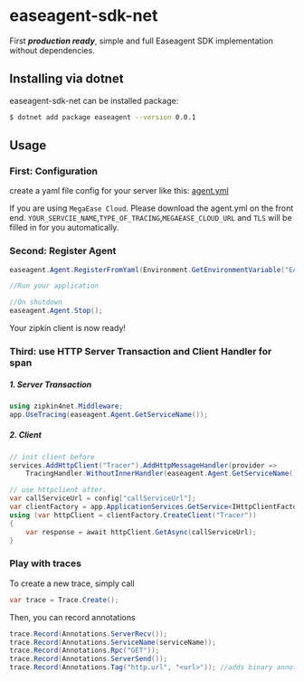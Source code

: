 # easeagent-sdk-net

First ***production ready***, simple and full Easeagent SDK implementation without dependencies.

## Installing via dotnet

easeagent-sdk-net can be installed package:
```bash
$ dotnet add package easeagent --version 0.0.1
```

## Usage
### First: Configuration
create a yaml file config for your server like this: [agent.yml](./agent.yml)

If you are using `MegaEase Cloud`. Please download the agent.yml on the front end. `YOUR_SERVCIE_NAME`,`TYPE_OF_TRACING`,`MEGAEASE_CLOUD_URL` and `TLS` will be filled in for you automatically.

### Second: Register Agent

```csharp
easeagent.Agent.RegisterFromYaml(Environment.GetEnvironmentVariable("EASEAGENT_CONFIG"));

//Run your application

//On shutdown
easeagent.Agent.Stop();
```

Your zipkin client is now ready!


### Third: use HTTP Server Transaction and Client Handler for span

##### 1. Server Transaction

```csharp
using zipkin4net.Middleware;
app.UseTracing(easeagent.Agent.GetServiceName());
```

##### 2. Client 
```csharp
// init client before
services.AddHttpClient("Tracer").AddHttpMessageHandler(provider =>
    TracingHandler.WithoutInnerHandler(easeagent.Agent.GetServiceName()));

// use httpclient after.
var callServiceUrl = config["callServiceUrl"];
var clientFactory = app.ApplicationServices.GetService<IHttpClientFactory>();
using (var httpClient = clientFactory.CreateClient("Tracer"))
{
    var response = await httpClient.GetAsync(callServiceUrl);
}
```

### Play with traces

To create a new trace, simply call

```csharp
var trace = Trace.Create();
```

Then, you can record annotations

```csharp
trace.Record(Annotations.ServerRecv());
trace.Record(Annotations.ServiceName(serviceName));
trace.Record(Annotations.Rpc("GET"));
trace.Record(Annotations.ServerSend());
trace.Record(Annotations.Tag("http.url", "<url>")); //adds binary annotation
```